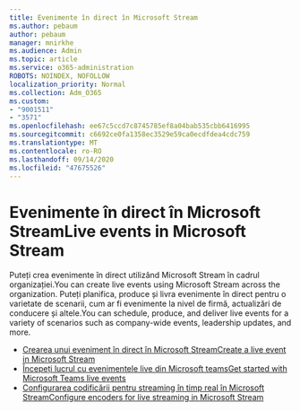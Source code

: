 ```yaml
---
title: Evenimente în direct în Microsoft Stream
ms.author: pebaum
author: pebaum
manager: mnirkhe
ms.audience: Admin
ms.topic: article
ms.service: o365-administration
ROBOTS: NOINDEX, NOFOLLOW
localization_priority: Normal
ms.collection: Adm_O365
ms.custom:
- "9001511"
- "3571"
ms.openlocfilehash: ee67c5ccd7c8745785ef8a04bab535cbb6416995
ms.sourcegitcommit: c6692ce0fa1358ec3529e59ca0ecdfdea4cdc759
ms.translationtype: MT
ms.contentlocale: ro-RO
ms.lasthandoff: 09/14/2020
ms.locfileid: "47675526"
---
```

# <a name="live-events-in-microsoft-stream"></a><span data-ttu-id="3c1ac-102">Evenimente în direct în Microsoft Stream</span><span class="sxs-lookup"><span data-stu-id="3c1ac-102">Live events in Microsoft Stream</span></span>

<span data-ttu-id="3c1ac-103">Puteți crea evenimente în direct utilizând Microsoft Stream în cadrul organizației.</span><span class="sxs-lookup"><span data-stu-id="3c1ac-103">You can create live events using Microsoft Stream across the organization.</span></span> <span data-ttu-id="3c1ac-104">Puteți planifica, produce și livra evenimente în direct pentru o varietate de scenarii, cum ar fi evenimente la nivel de firmă, actualizări de conducere și altele.</span><span class="sxs-lookup"><span data-stu-id="3c1ac-104">You can schedule, produce, and deliver live events for a variety of scenarios such as company-wide events, leadership updates, and more.</span></span>

- [<span data-ttu-id="3c1ac-105">Crearea unui eveniment în direct în Microsoft Stream</span><span class="sxs-lookup"><span data-stu-id="3c1ac-105">Create a live event in Microsoft Stream</span></span>](https://docs.microsoft.com/stream/live-create-event)
- [<span data-ttu-id="3c1ac-106">Începeți lucrul cu evenimentele live din Microsoft teams</span><span class="sxs-lookup"><span data-stu-id="3c1ac-106">Get started with Microsoft Teams live events</span></span>](https://support.office.com/article/get-started-with-microsoft-teams-live-events-d077fec2-a058-483e-9ab5-1494afda578a)
- [<span data-ttu-id="3c1ac-107">Configurarea codificării pentru streaming în timp real în Microsoft Stream</span><span class="sxs-lookup"><span data-stu-id="3c1ac-107">Configure encoders for live streaming in Microsoft Stream</span></span>](https://docs.microsoft.com/stream/live-encoder-setup)
